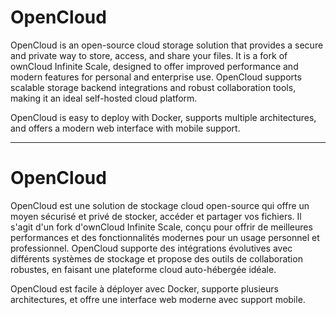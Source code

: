 # OpenCloud

OpenCloud is an open-source cloud storage solution that provides a secure and private way to store, access, and share your files. It is a fork of ownCloud Infinite Scale, designed to offer improved performance and modern features for personal and enterprise use. OpenCloud supports scalable storage backend integrations and robust collaboration tools, making it an ideal self-hosted cloud platform.

OpenCloud is easy to deploy with Docker, supports multiple architectures, and offers a modern web interface with mobile support.

---

# OpenCloud

OpenCloud est une solution de stockage cloud open-source qui offre un moyen sécurisé et privé de stocker, accéder et partager vos fichiers. Il s'agit d'un fork d'ownCloud Infinite Scale, conçu pour offrir de meilleures performances et des fonctionnalités modernes pour un usage personnel et professionnel. OpenCloud supporte des intégrations évolutives avec différents systèmes de stockage et propose des outils de collaboration robustes, en faisant une plateforme cloud auto-hébergée idéale.

OpenCloud est facile à déployer avec Docker, supporte plusieurs architectures, et offre une interface web moderne avec support mobile.
